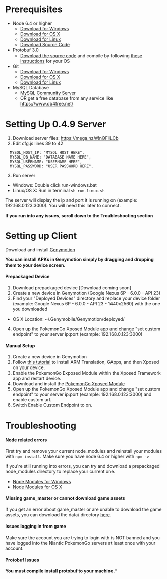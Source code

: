 # Prerequisites
* Node 6.4 or higher
  * [Download for Windows](https://nodejs.org/dist/v6.4.0/node-v6.4.0-x64.msi)
  * [Download for OS X](https://nodejs.org/dist/v6.4.0/node-v6.4.0.pkg)
  * [Download for Linux](https://nodejs.org/dist/v6.4.0/node-v6.4.0-linux-x64.tar.xz)
  * [Download Source Code](https://nodejs.org/dist/v6.4.0/node-v6.4.0.tar.gz)
* Protobuf 3.0
  * [Download the source code](https://github.com/google/protobuf/releases/download/v3.0.0/protobuf-cpp-3.0.0.zip) and compile by following [these instructions](https://github.com/google/protobuf/blob/master/src/README.md) for your OS
* Git
  * [Download for Windows](https://git-scm.com/download/win)
  * [Download for OS X](https://git-scm.com/download/mac)
  * [Download for Linux](https://git-scm.com/download/linux)
* MySQL Database
  * [MySQL Community Server](http://dev.mysql.com/downloads/mysql/)
  * OR get a free database from any service like https://www.db4free.net/



# Setting Up 0.4.9 Server

1. Download server files: https://mega.nz/#!nQFiiLCb
2. Edit cfg.js lines 39 to 42
```
  MYSQL_HOST_IP: "MYSQL HOST HERE",
  MYSQL_DB_NAME: "DATABASE NAME HERE",
  MYSQL_USERNAME: "USERNAME HERE",
  MYSQL_PASSWORD: "USER PASSWORD HERE",
```
3. Run server 
  * Windows: Double click run-windows.bat
  * Linux/OS X: Run in terminal ```sh run-linux.sh```


The server will display the ip and port it is running on (example: 192.168.0.123:3000). You will need this later to connect.

**If you run into any issues, scroll down to the Troubleshooting section**

# Setting up Client

Download and install [Genymotion](https://www.genymotion.com/download/)

**You can install APKs in Genymotion simply by dragging and dropping them to your device screen.**

#### Prepackaged Device
1. Download prepackaged device [Download coming soon]
2. Create a new device in Genymotion (Google Nexus 6P - 6.0.0 - API 23)
3. Find your "Deployed Devices" directory and replace your device folder (example: Google Nexus 6P - 6.0.0 - API 23 - 1440x2560) with the one you downloaded
  * OS X Location: ~/.Genymobile/Genymotion/deployed/
4. Open up the PokemonGo Xposed Module app and change "set custom endpoint" to your server ip:port (example: 192.168.0.123:3000) 

#### Manual Setup
1. Create a new device in Genymotion
2. Follow [this tutorial](http://forum.xda-developers.com/android/general/guide-genymotion-play-store-supersu-t3396840) to install ARM Translation, GApps, and then Xposed on your device.
3. Enable the PokemonGo Exposed Module within the Xposed Framework app and restart device. 
4. Download and install the [PokemonGo Xposed Module](https://github.com/rastapasta/pokemon-go-xposed/releases/download/v2.2/PokemonGoXposed.apk)
5. Open up the PokemonGo Xposed Module app and change "set custom endpoint" to your server ip:port (example: 192.168.0.123:3000) and enable custom url.
6. Switch Enable Custom Endpoint to on.




# Troubleshooting

#### Node related errors
First try and remove your current node_modules and reinstall your modules with ```npm install```. Make sure you have node 6.4 or higher with ```npm -v```

If you're still running into errors, you can try and download a prepackaged node_modules directory to replace your current one. 
* [Node Modules for Windows](https://mega.nz/#!SUUDXBZQ)
* [Node Modules for OS X](https://mega.nz/#!DNUTzB5K)

#### Missing game_master or cannot download game assets
If you get an error about game_master or are unable to download the game assets, you can download the data/ directory [here](https://mega.nz/#!uNUWQCqS).

#### Issues logging in from game
Make sure the account you are trying to login with is NOT banned and you have logged into the Niantic PokemonGo servers at least once with your account. 

#### Protobuf Issues
**You must compile install protobuf to your machine.***
